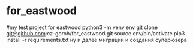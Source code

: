 # for_eastwood
#my test project for eastwood
python3 -m venv env
git clone git@github.com:cz-goroh/for_eastwood.git
source env/bin/activate
pip3 install -r requirements.txt
ну и далее миграции и создания суперюзера
